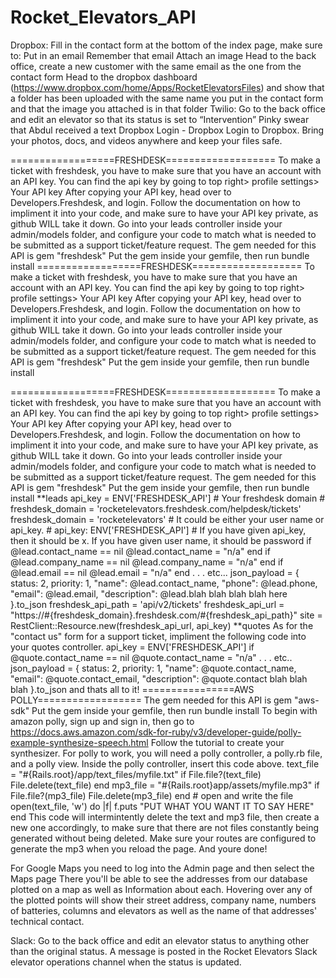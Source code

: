 # Rocket_Elevators_API

Dropbox:
Fill in the contact form at the bottom of the index page, make sure to:
Put in an email
Remember that email
Attach an image
Head to the back office, create a new customer with the same email as the one from the contact form
Head to the dropbox dashboard (https://www.dropbox.com/home/Apps/RocketElevatorsFiles) and show that a folder has been uploaded with the same name you put in the contact form and that the image you attached is in that folder
Twilio:
Go to the back office and edit an elevator so that its status is set to “Intervention”
Pinky swear that Abdul received a text
Dropbox
Login - Dropbox
Login to Dropbox. Bring your photos, docs, and videos anywhere and keep your files safe.


==================FRESHDESK===================
To make a ticket with freshdesk, you have to make sure that you have an account with an API key.
You can find the api key by going to top right> profile settings> Your API key
After copying your API key, head over to Developers.Freshdesk, and login.
Follow the documentation on how to impliment it into your code, and make sure to have your API key private, as github WILL take it down.
Go into your leads controller inside your admin/models folder, and configure your code to match what is needed to be submitted as a support ticket/feature request.
The gem needed for this API is
	gem "freshdesk"
Put the gem inside your gemfile, then run
	bundle install
==================FRESHDESK===================
To make a ticket with freshdesk, you have to make sure that you have an account with an API key.
You can find the api key by going to top right> profile settings> Your API key
After copying your API key, head over to Developers.Freshdesk, and login.
Follow the documentation on how to impliment it into your code, and make sure to have your API key private, as github WILL take it down.
Go into your leads controller inside your admin/models folder, and configure your code to match what is needed to be submitted as a support ticket/feature request.
The gem needed for this API is
	gem "freshdesk"
Put the gem inside your gemfile, then run
	bundle install

==================FRESHDESK===================
To make a ticket with freshdesk, you have to make sure that you have an account with an API key.
You can find the api key by going to top right> profile settings> Your API key
After copying your API key, head over to Developers.Freshdesk, and login.
Follow the documentation on how to impliment it into your code, and make sure to have your API key private, as github WILL take it down.
Go into your leads controller inside your admin/models folder, and configure your code to match what is needed to be submitted as a support ticket/feature request.
The gem needed for this API is
	gem "freshdesk"
Put the gem inside your gemfile, then run
	bundle install
**leads
api_key = ENV['FRESHDESK_API']
        # Your freshdesk domain
        # freshdesk_domain = 'rocketelevators.freshdesk.com/helpdesk/tickets'
        freshdesk_domain = 'rocketelevators'
        # It could be either your user name or api_key.
        # api_key: ENV['FRESHDESK_API']
        # If you have given api_key, then it should be x. If you have given user name, it should be password
        if @lead.contact_name == nil
        @lead.contact_name = "n/a"
        end
        if @lead.company_name == nil
        @lead.company_name = "n/a"
        end
        if @lead.email == nil
        @lead.email = "n/a"
        end
	.
	.
	.
	etc...
        json_payload = {
            status: 2,
            priority: 1,
            "name": @lead.contact_name,
            "phone": @lead.phone,
            "email": @lead.email,
            "description": @lead.blah blah blah blah here
        }.to_json
        freshdesk_api_path = 'api/v2/tickets'
        freshdesk_api_url  = "https://#{freshdesk_domain}.freshdesk.com/#{freshdesk_api_path}"
        site = RestClient::Resource.new(freshdesk_api_url, api_key)
**quotes
As for the "contact us" form for a support ticket, impliment the following code into your quotes controller.
            api_key = ENV['FRESHDESK_API']
              if @quote.contact_name == nil
              @quote.contact_name = "n/a"
		            .
		              .
		                .
		                  etc..
              json_payload = {
                status: 2,
                priority: 1,
                "name": @quote.contact_name,
                "email": @quote.contact_email,
                "description": @quote.contact blah blah blah
            }.to_json
and thats all to it!
================AWS POLLY==================
The gem needed for this API is
	gem "aws-sdk"
Put the gem inside your gemfile, then run
	bundle install
To begin with amazon polly, sign up and sign in, then go to https://docs.aws.amazon.com/sdk-for-ruby/v3/developer-guide/polly-example-synthesize-speech.html
Follow the tutorial to create your synthesizer.
For polly to work, you will need a polly controller, a polly.rb file, and a polly view.
Inside the polly controller, insert this code above.
        text_file = "#{Rails.root}/app/text_files/myfile.txt"
        if File.file?(text_file)
            File.delete(text_file)
        end
        mp3_file = "#{Rails.root}app/assets/myfile.mp3"
        if File.file?(mp3_file)
            File.delete(mp3_file)
        end
        # open and write the file
        open(text_file, 'w') do |f|
            f.puts "PUT WHAT YOU WANT IT TO SAY HERE"
        end
This code will intermintently delete the text and mp3 file, then create a new one accordingly, to make sure that there are not files constantly being generated without being deleted.
Make sure your routes are configured to generate the mp3 when you reload the page.
And youre done!


For Google Maps you need to log into the Admin page and then select the Maps page 
There you'll be able to see the addresses from our database plotted on a map as well as Information about each.
Hovering over any of the plotted points will show their street address, company name, numbers of batteries, columns and elevators as well as the name of that addresses' technical contact.

Slack:
Go to the back office and edit an elevator status to anything other than the original status.
A message is posted in the Rocket Elevators Slack elevator operations channel when the status is updated.
